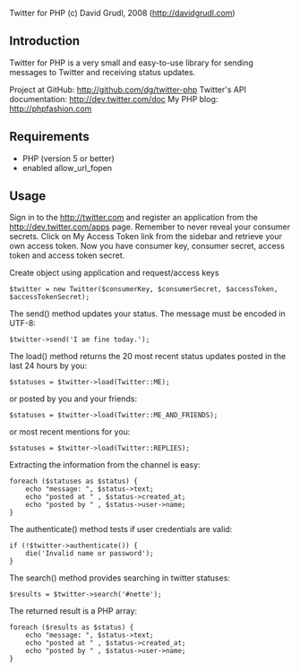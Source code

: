 Twitter for PHP (c) David Grudl, 2008 (http://davidgrudl.com)


Introduction
------------

Twitter for PHP is a very small and easy-to-use library for sending
messages to Twitter and receiving status updates.


Project at GitHub: http://github.com/dg/twitter-php
Twitter's API documentation: http://dev.twitter.com/doc
My PHP blog: http://phpfashion.com


Requirements
------------
- PHP (version 5 or better)
- enabled allow_url_fopen


Usage
-----

Sign in to the http://twitter.com and register an application from the http://dev.twitter.com/apps page. Remember
to never reveal your consumer secrets. Click on My Access Token link from the sidebar and retrieve your own access
token. Now you have consumer key, consumer secret, access token and access token secret.

Create object using application and request/access keys

	$twitter = new Twitter($consumerKey, $consumerSecret, $accessToken, $accessTokenSecret);

The send() method updates your status. The message must be encoded in UTF-8:

	$twitter->send('I am fine today.');

The load() method returns the 20 most recent status updates
posted in the last 24 hours by you:

	$statuses = $twitter->load(Twitter::ME);

or posted by you and your friends:

	$statuses = $twitter->load(Twitter::ME_AND_FRIENDS);

or most recent mentions for you:

	$statuses = $twitter->load(Twitter::REPLIES);

Extracting the information from the channel is easy:

	foreach ($statuses as $status) {
		echo "message: ", $status->text;
		echo "posted at " , $status->created_at;
		echo "posted by " , $status->user->name;
	}

The authenticate() method tests if user credentials are valid:

	if (!$twitter->authenticate()) {
		die('Invalid name or password');
	}

The search() method provides searching in twitter statuses:

	$results = $twitter->search('#nette');

The returned result is a PHP array:

	foreach ($results as $status) {
		echo "message: ", $status->text;
		echo "posted at " , $status->created_at;
		echo "posted by " , $status->user->name;
	}
